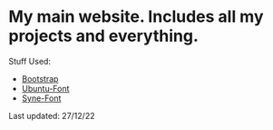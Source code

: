 # My main website. Includes all my projects and everything.

Stuff Used:
- [Bootstrap](https://getbootstrap.com)
- [Ubuntu-Font](https://fonts.google.com/specimen/Ubuntu)
- [Syne-Font](https://fonts.google.com/specimen/Syne)

Last updated: 27/12/22